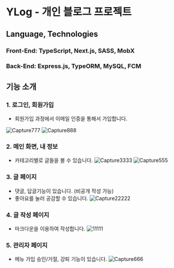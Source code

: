 # YLog - 개인 블로그 프로젝트

## Language, Technologies

### Front-End: TypeScript, Next.js, SASS, MobX

### Back-End: Express.js, TypeORM, MySQL, FCM

## 기능 소개

### 1. 로그인, 회원가입
- 회원가입 과정에서 이메일 인증을 통해서 가입합니다.

![Capture777](https://user-images.githubusercontent.com/50941453/97800093-c82bd800-1c75-11eb-925a-ab6a2cc1f92b.PNG)
![Capture888](https://user-images.githubusercontent.com/50941453/97800113-f7dae000-1c75-11eb-968e-cc070a8ba7d9.PNG)

### 2. 메인 화면, 내 정보
- 카테고리별로 글들을 볼 수 있습니다. 
![Capture3333](https://user-images.githubusercontent.com/50941453/101271739-f21e7000-37c8-11eb-92a4-49ff90e120e3.PNG)
![Capture555](https://user-images.githubusercontent.com/50941453/97800187-936c5080-1c76-11eb-936e-b2d62baf13c7.PNG)

### 3. 글 페이지
- 댓글, 답글기능이 있습니다. (비공개 작성 가능)
- 좋아요를 눌러 공감할 수 있습니다.
![Capture22222](https://user-images.githubusercontent.com/50941453/101271875-4544f280-37ca-11eb-978b-ad066abadcf2.PNG)

### 4. 글 작성 페이지
- 마크다운을 이용하여 작성합니다.
![11111](https://user-images.githubusercontent.com/50941453/97800203-c0206800-1c76-11eb-8ad3-8b15aefef1fc.PNG)

### 5. 관리자 페이지
- 메뉴 가입 승인/거절, 강퇴 기능이 있습니다.
![Capture666](https://user-images.githubusercontent.com/50941453/97800275-4177fa80-1c77-11eb-9aac-70678d714f39.PNG)
